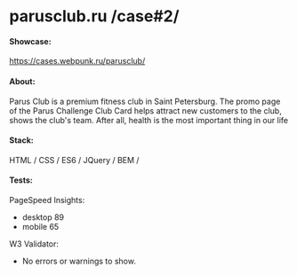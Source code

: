 # parusclub.ru /case#2/

#### Showcase: 
https://cases.webpunk.ru/parusclub/

#### About:
Parus Club is a premium fitness club in Saint Petersburg. The promo page of the Parus Challenge Club Card helps attract new customers to the club, shows the club's team. After all, health is the most important thing in our life

#### Stack:
HTML / CSS / ES6 / JQuery / BEM /

#### Tests: 
PageSpeed Insights: 
* desktop 89 
* mobile 65

W3 Validator:
* No errors or warnings to show.